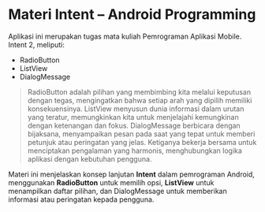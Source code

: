 # Materi Intent – Android Programming

Aplikasi ini merupakan tugas mata kuliah Pemrograman Aplikasi Mobile.
Intent 2, meliputi:
- RadioButton
- ListView
- DialogMessage

> RadioButton adalah pilihan yang membimbing kita melalui keputusan dengan tegas, mengingatkan bahwa setiap arah yang dipilih memiliki konsekuensinya.
> ListView menyusun dunia informasi dalam urutan yang teratur, memungkinkan kita untuk menjelajahi kemungkinan dengan ketenangan dan fokus.
> DialogMessage berbicara dengan bijaksana, menyampaikan pesan pada saat yang tepat untuk memberi petunjuk atau peringatan yang jelas.
> Ketiganya bekerja bersama untuk menciptakan pengalaman yang harmonis, menghubungkan logika aplikasi dengan kebutuhan pengguna.


Materi ini menjelaskan konsep lanjutan **Intent** dalam pemrograman Android,
menggunakan **RadioButton** untuk memilih opsi, **ListView** untuk menampilkan daftar pilihan,
dan DialogMessage untuk memberikan informasi atau peringatan kepada pengguna.

